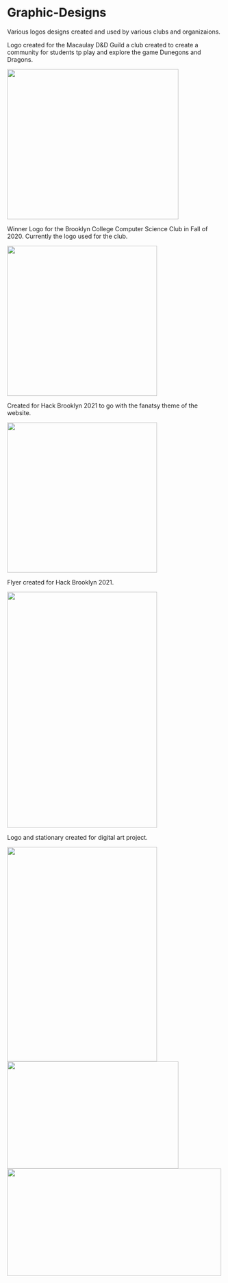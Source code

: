 # Graphic-Designs
Various logos designs created and used by various clubs and organizaions.
<br/>
<p> Logo created for the Macaulay D&D Guild a club created to create a community for students tp play and explore the game Dunegons and Dragons. </p>
<img src="https://user-images.githubusercontent.com/70613782/111734460-909e8080-8850-11eb-8649-a3a6e5883f25.png" width="400" height="350"/>
<br/>
<p> Winner Logo for the Brooklyn College Computer Science Club in Fall of 2020. Currently the logo used for the club. </p>
<img src="https://user-images.githubusercontent.com/70613782/111734598-ce9ba480-8850-11eb-8ad7-5c5fa2baa0c1.png" width="350" height="350"/>
<br/>
<p> Created for Hack Brooklyn 2021 to go with the fanatsy theme of the website. </p>
<img src="https://user-images.githubusercontent.com/70613782/111734895-613c4380-8851-11eb-8320-403fb24c1021.png" width="350" height="350"/>
<br/>
<p> Flyer created for Hack Brooklyn 2021. </p>
<img src="https://user-images.githubusercontent.com/70613782/111735128-de67b880-8851-11eb-83fa-e88802725fe5.png" width="350" height="550"/>
<br/>
<p> Logo and stationary created for digital art project. </p>
<img src="https://user-images.githubusercontent.com/70613782/111735542-9301da00-8852-11eb-843c-21eadce99104.png" width="350" height="500"/>
<img src="https://user-images.githubusercontent.com/70613782/111736216-c8f38e00-8853-11eb-8df3-185fd8a3482f.png" width="400" height="250"/>
<img src="https://user-images.githubusercontent.com/70613782/111736294-f0e2f180-8853-11eb-9505-fe0327d2cadc.png" width="500" height="250"/>









